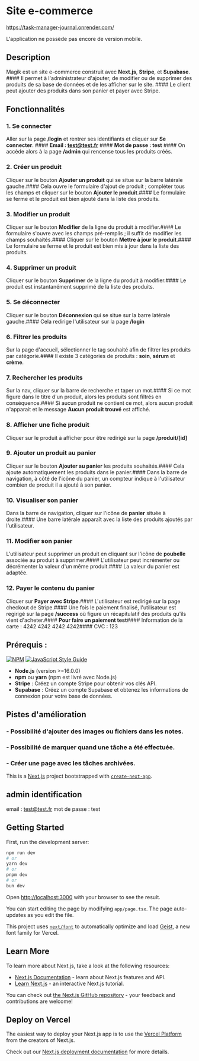 # Site e-commerce

https://task-manager-journal.onrender.com/

L'application ne possède pas encore de version mobile.



## Description

Magik est un site e-commerce construit avec  **Next.js**, **Stripe**, et **Supabase**.  ####
Il permet à l'administrateur d'ajouter, de modifier ou de supprimer des produits de sa base de données et de 
les afficher sur le site.  ####
Le client peut ajouter des produits dans son panier et payer avec Stripe.

  

## Fonctionnalités


### 1. Se connecter
Aller sur la page **/login** et rentrer ses identifiants et cliquer sur **Se connecter**.  ####
**Email : test@test.fr**  ####
**Mot de passe : test**  ####
On accède alors à la page **/admin** qui rencense tous les produits créés.

### 2. Créer un produit
Cliquer sur le bouton **Ajouter un produit** qui se situe sur la barre latérale gauche.####
Cela ouvre le formulaire d'ajout de produit ; compléter tous les champs et cliquer sur le bouton **Ajouter le produit**.#### 
Le formulaire se ferme et le produit est bien ajouté dans la liste des produits.

### 3. Modifier un produit
Cliquer sur le bouton **Modifier** de la ligne du produit à modifier.#### 
Le formulaire s'ouvre avec les champs pré-remplis ; il suffit de modifier les champs souhaités.####
Cliquer sur le bouton **Mettre à jour le produit**.####
Le formulaire se ferme et le produit est bien mis à jour dans la liste des produits.

### 4. Supprimer un produit
Cliquer sur le bouton **Supprimer** de la ligne du produit à modifier.####
Le produit est instantanément supprimé de la liste des produits. 

### 5. Se déconnecter
Cliquer sur le bouton **Déconnexion** qui se situe sur la barre latérale gauche.####
Cela redirige l'utilisateur sur la page **/login**

### 6. Filtrer les produits
Sur la page d'accueil, sélectionner le tag souhaité afin de filtrer les produits par catégorie.#### 
Il existe 3 catégories de produits : **soin**, **sérum** et **crème**.

### 7. Rechercher les produits 
Sur la nav, cliquer sur la barre de recherche et taper un mot.####
Si ce mot figure dans le titre d'un produit, alors les produits sont filtrés en conséquence.####
Si aucun produit ne contient ce mot, alors aucun produit n'apparait et le message **Aucun produit trouvé** est affiché. 

### 8. Afficher une fiche produit
Cliquer sur le produit à afficher pour être redirigé sur la page **/produit/[id]** 

### 9. Ajouter un produit au panier
Cliquer sur le bouton **Ajouter au panier** les produits souhaités.####
Cela ajoute automatiquement les produits dans le panier.####
Dans la barre de navigation, à côté de l'icône du panier, un compteur indique à l'utilisateur combien de produit 
il a ajouté à son panier. 

### 10. Visualiser son panier
Dans la barre de navigation, cliquer sur l'icône de **panier** située à droite.#### 
Une barre latérale apparaît avec la liste des produits ajoutés par l'utilisateur. 

### 11. Modifier son panier
L'utilisateur peut supprimer un produit en cliquant sur l'icône de **poubelle** associée au produit à supprimer.#### 
L'utilisateur peut incrémenter ou décrémenter la valeur d'un même produit.####
La valeur du panier est adaptée. 

### 12. Payer le contenu du panier
Cliquer sur **Payer avec Stripe**.#### 
L'utilisateur est redirigé sur la page checkout de Stripe.#### 
Une fois le paiement finalisé, l'utilisateur est regirigé sur la page **/success** où figure un 
récapitulatif des produits qu'ils vient d'acheter.#### 
**Pour faire un paiement test**#### 
Information de la carte : 4242 4242 4242 4242#### 
CVC : 123



## Prérequis :
[![NPM](https://img.shields.io/npm/v/wealth-health-modal-lib.svg)](https://www.npmjs.com/package/wealth-health-modal-lib) 
[![JavaScript Style Guide](https://img.shields.io/badge/code_style-standard-brightgreen.svg)](https://standardjs.com)
- **Node.js** (version >=16.0.0)
- **npm** ou **yarn** (npm est livré avec Node.js)
- **Stripe** : Créez un compte Stripe pour obtenir vos clés API.
- **Supabase** : Créez un compte Supabase et obtenez les informations de connexion pour votre base de données.



## Pistes d'amélioration

### - Possibilité d'ajouter des images ou fichiers dans les notes.
### - Possibilité de marquer quand une tâche a été effectuée. 
### - Créer une page avec les tâches archivées.













This is a [Next.js](https://nextjs.org) project bootstrapped with [`create-next-app`](https://nextjs.org/docs/app/api-reference/cli/create-next-app).

## admin identification

email : test@test.fr
mot de passe : test

## Getting Started

First, run the development server:

```bash
npm run dev
# or
yarn dev
# or
pnpm dev
# or
bun dev
```

Open [http://localhost:3000](http://localhost:3000) with your browser to see the result.

You can start editing the page by modifying `app/page.tsx`. The page auto-updates as you edit the file.

This project uses [`next/font`](https://nextjs.org/docs/app/building-your-application/optimizing/fonts) to automatically optimize and load [Geist](https://vercel.com/font), a new font family for Vercel.

## Learn More

To learn more about Next.js, take a look at the following resources:

- [Next.js Documentation](https://nextjs.org/docs) - learn about Next.js features and API.
- [Learn Next.js](https://nextjs.org/learn) - an interactive Next.js tutorial.

You can check out [the Next.js GitHub repository](https://github.com/vercel/next.js) - your feedback and contributions are welcome!

## Deploy on Vercel

The easiest way to deploy your Next.js app is to use the [Vercel Platform](https://vercel.com/new?utm_medium=default-template&filter=next.js&utm_source=create-next-app&utm_campaign=create-next-app-readme) from the creators of Next.js.

Check out our [Next.js deployment documentation](https://nextjs.org/docs/app/building-your-application/deploying) for more details.
